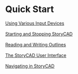 # Quick Start #
[Using Various Input Devices](Using_Various_Input_Devices.md) <br/><br/>
[Starting and Stopping StoryCAD](Starting_and_Stopping_StoryCAD.md) <br/><br/>
[Reading and Writing Outlines](Reading_and_Writing_Outlines.md) <br/><br/>
[The StoryCAD User Interface](The_StoryCAD_User_Interface.md) <br/><br/>
[Navigating in StoryCAD](Navigating_in_StoryCAD.md) <br/><br/>
